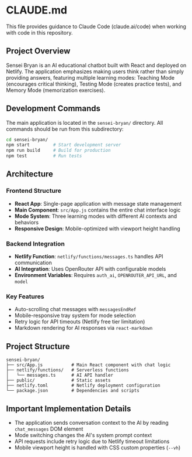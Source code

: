 # CLAUDE.md

This file provides guidance to Claude Code (claude.ai/code) when working with code in this repository.

## Project Overview

Sensei Bryan is an AI educational chatbot built with React and deployed on Netlify. The application emphasizes making users think rather than simply providing answers, featuring multiple learning modes: Teaching Mode (encourages critical thinking), Testing Mode (creates practice tests), and Memory Mode (memorization exercises).

## Development Commands

The main application is located in the `sensei-bryan/` directory. All commands should be run from this subdirectory:

```bash
cd sensei-bryan/
npm start         # Start development server
npm run build     # Build for production
npm test          # Run tests
```

## Architecture

### Frontend Structure
- **React App**: Single-page application with message state management
- **Main Component**: `src/App.js` contains the entire chat interface logic
- **Mode System**: Three learning modes with different AI contexts and behaviors
- **Responsive Design**: Mobile-optimized with viewport height handling

### Backend Integration
- **Netlify Function**: `netlify/functions/messages.ts` handles API communication
- **AI Integration**: Uses OpenRouter API with configurable models
- **Environment Variables**: Requires `auth_ai`, `OPENROUTER_API_URL`, and `model`

### Key Features
- Auto-scrolling chat messages with `messagesEndRef`
- Mobile-responsive tray system for mode selection
- Retry logic for API timeouts (Netlify free tier limitation)
- Markdown rendering for AI responses via `react-markdown`

## Project Structure

```
sensei-bryan/
├── src/App.js           # Main React component with chat logic
├── netlify/functions/   # Serverless functions
│   └── messages.ts      # AI API handler
├── public/              # Static assets
├── netlify.toml         # Netlify deployment configuration
└── package.json         # Dependencies and scripts
```

## Important Implementation Details

- The application sends conversation context to the AI by reading `chat_messages` DOM element
- Mode switching changes the AI's system prompt context
- API requests include retry logic due to Netlify timeout limitations
- Mobile viewport height is handled with CSS custom properties (`--vh`)
